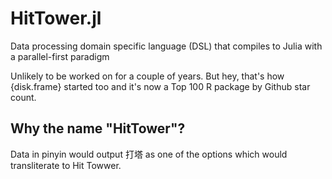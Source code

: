 # HitTower.jl
Data processing domain specific language (DSL) that compiles to Julia with a parallel-first paradigm

Unlikely to be worked on for a couple of years. But hey, that's how {disk.frame} started too and it's now a Top 100 R package by Github star count.

## Why the name "HitTower"?
Data in pinyin would output 打塔 as one of the options which would transliterate to Hit Towwer.
